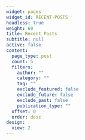 ```yaml
---
widget: pages
widget_id: RECENT-POSTS
headless: true
weight: 60
title: Recent Posts
subtitle: null
active: false
content:
  page_type: post
  count: 5
  filters:
    author: ""
    category: ""
    tag: ""
    exclude_featured: false
    exclude_future: false
    exclude_past: false
    publication_type: ""
  offset: 0
  order: desc
design:
  view: 2
---
```

